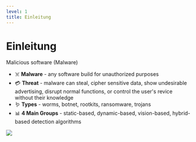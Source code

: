 ```yaml
---
level: 1
title: Einleitung
---
```


# Einleitung

Malicious software (Malware)

- ☠️ **Malware** - any software build for unauthorized purposes
- 💳 **Threat** - malware can steal, cipher sensitive data, show undesirable advertising, disrupt normal functions, or control the user's revice without their knowledge
- 🪱 **Types** - worms, botnet, rootkits, ransomware, trojans
- 📊 **4 Main Groups** - static-based, dynamic-based, vision-based, hybrid-based detection algorithms

<Image
    src="https://cdn.statcdn.com/Statistic/270000/272698-blank-754.png"
    caption="Market Share Mobile OS"/>

<PageNumber/>
